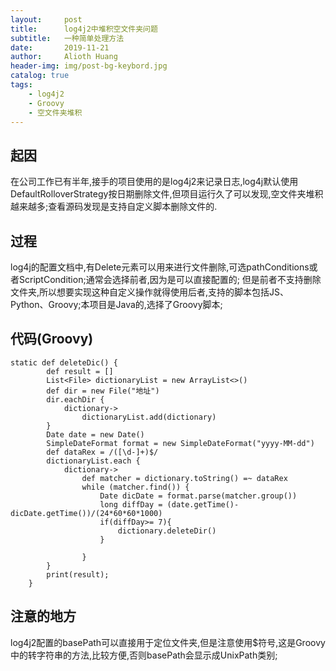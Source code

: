 ```yaml
---
layout:     post
title:      log4j2中堆积空文件夹问题
subtitle:   一种简单处理方法
date:       2019-11-21
author:     Alioth Huang
header-img: img/post-bg-keybord.jpg
catalog: true
tags:
    - log4j2
    - Groovy
    - 空文件夹堆积
---
```


## 起因

在公司工作已有半年,接手的项目使用的是log4j2来记录日志,log4j默认使用DefaultRolloverStrategy按日期删除文件,但项目运行久了可以发现,空文件夹堆积越来越多;查看源码发现是支持自定义脚本删除文件的.

## 过程

log4j的配置文档中,有Delete元素可以用来进行文件删除,可选pathConditions或者ScriptCondition;通常会选择前者,因为是可以直接配置的;
但是前者不支持删除文件夹,所以想要实现这种自定义操作就得使用后者,支持的脚本包括JS、Python、Groovy;本项目是Java的,选择了Groovy脚本;


## 代码(Groovy)
```
static def deleteDic() {
        def result = []
        List<File> dictionaryList = new ArrayList<>()
        def dir = new File("地址")
        dir.eachDir {
            dictionary->
                dictionaryList.add(dictionary)
        }
        Date date = new Date()
        SimpleDateFormat format = new SimpleDateFormat("yyyy-MM-dd")
        def dataRex = /([\d-]+)$/
        dictionaryList.each {
            dictionary->
                def matcher = dictionary.toString() =~ dataRex
                while (matcher.find()) {
                    Date dicDate = format.parse(matcher.group())
                    long diffDay = (date.getTime()-dicDate.getTime())/(24*60*60*1000)
                    if(diffDay>= 7){
                        dictionary.deleteDir()
                    }

                }
        }
        print(result);
    }
```


## 注意的地方

log4j2配置的basePath可以直接用于定位文件夹,但是注意使用$符号,这是Groovy中的转字符串的方法,比较方便,否则basePath会显示成UnixPath类别;
